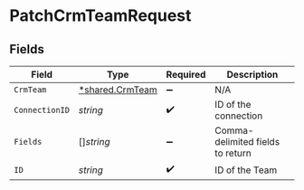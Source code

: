 # PatchCrmTeamRequest


## Fields

| Field                                             | Type                                              | Required                                          | Description                                       |
| ------------------------------------------------- | ------------------------------------------------- | ------------------------------------------------- | ------------------------------------------------- |
| `CrmTeam`                                         | [*shared.CrmTeam](../../models/shared/crmteam.md) | :heavy_minus_sign:                                | N/A                                               |
| `ConnectionID`                                    | *string*                                          | :heavy_check_mark:                                | ID of the connection                              |
| `Fields`                                          | []*string*                                        | :heavy_minus_sign:                                | Comma-delimited fields to return                  |
| `ID`                                              | *string*                                          | :heavy_check_mark:                                | ID of the Team                                    |